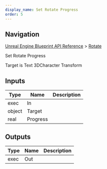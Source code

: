 ```yaml
---
display_name: Set Rotate Progress
order: 5
---
```

## Navigation

[Unreal Engine Blueprint API Reference](https://dev.epicgames.com/documentation/en-us/unreal-engine/BlueprintAPI) > [Rotate](https://dev.epicgames.com/documentation/en-us/unreal-engine/BlueprintAPI/Rotate)

Set Rotate Progress

Target is Text 3DCharacter Transform

## Inputs

| Type | Name | Description |
| --- | --- | --- |
| exec | In |  |
| object | Target |  |
| real | Progress |  |

## Outputs

| Type | Name | Description |
| --- | --- | --- |
| exec | Out |  |
